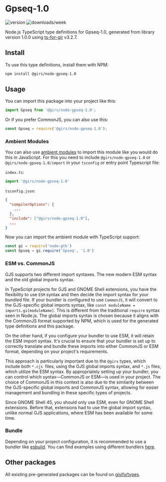 
# Gpseq-1.0

![version](https://img.shields.io/npm/v/@girs/node-gpseq-1.0)
![downloads/week](https://img.shields.io/npm/dw/@girs/node-gpseq-1.0)


Node.js TypeScript type definitions for Gpseq-1.0, generated from library version 1.0.0 using [ts-for-gir](https://github.com/gjsify/ts-for-gir) v3.2.7.


## Install

To use this type definitions, install them with NPM:
```bash
npm install @girs/node-gpseq-1.0
```

## Usage

You can import this package into your project like this:
```ts
import Gpseq from '@girs/node-gpseq-1.0';
```

Or if you prefer CommonJS, you can also use this:
```ts
const Gpseq = require('@girs/node-gpseq-1.0');
```

### Ambient Modules

You can also use [ambient modules](https://github.com/gjsify/ts-for-gir/tree/main/packages/cli#ambient-modules) to import this module like you would do this in JavaScript.
For this you need to include `@girs/node-gpseq-1.0` or `@girs/node-gpseq-1.0/import` in your `tsconfig` or entry point Typescript file:

`index.ts`:
```ts
import '@girs/node-gpseq-1.0'
```

`tsconfig.json`:
```json
{
  "compilerOptions": {
    ...
  },
  "include": ["@girs/node-gpseq-1.0"],
  ...
}
```

Now you can import the ambient module with TypeScript support: 

```ts
const gi = require('node-gtk')
const Gpseq = gi.require('Gpseq', '1.0')
```



### ESM vs. CommonJS

GJS supports two different import syntaxes. The new modern ESM syntax and the old global imports syntax.

In TypeScript projects for GJS and GNOME Shell extensions, you have the flexibility to use `ESM` syntax and then decide the import syntax for your bundled file. If your bundler is configured to use `CommonJS`, it will convert to the GJS-specific global imports syntax, like `const moduleName = imports.gi[moduleName]`. This is different from the traditional `require` syntax seen in Node.js. The global imports syntax is chosen because it aligns with the CommonJS format supported by NPM, which is used for the generated type definitions and this package.

On the other hand, if you configure your bundler to use ESM, it will retain the ESM import syntax. It's crucial to ensure that your bundler is set up to correctly translate and bundle these imports into either CommonJS or ESM format, depending on your project's requirements.

This approach is particularly important due to the `@girs` types, which include both `*.cjs `files, using the GJS global imports syntax, and `*.js` files, which utilize the ESM syntax. By appropriately setting up your bundler, you can control which syntax—CommonJS or ESM—is used in your project. The choice of CommonJS in this context is also due to the similarity between the GJS-specific global imports and CommonJS syntax, allowing for easier management and bundling in these specific types of projects.

Since GNOME Shell 45, you should only use ESM, even for GNOME Shell extensions. Before that, extensions had to use the global import syntax, unlike normal GJS applications, where ESM has been available for some time.

### Bundle

Depending on your project configuration, it is recommended to use a bundler like [esbuild](https://esbuild.github.io/). You can find examples using different bundlers [here](https://github.com/gjsify/ts-for-gir/tree/main/examples).

## Other packages

All existing pre-generated packages can be found on [gjsify/types](https://github.com/gjsify/types).

